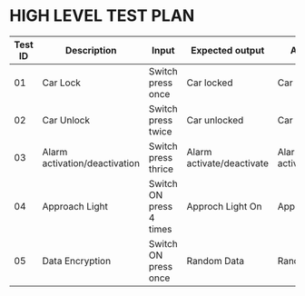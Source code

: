 
#  HIGH LEVEL TEST PLAN

| Test ID | Description | Input | Expected output | Actual Output | Status|
| --- | --- | --- | --- | --- | --- |
| 01 | Car Lock | Switch  press once | Car locked |  Car locked  | ---|
| 02 | Car Unlock | Switch press twice |  Car unlocked  |  Car unlocked  | ---- | 
| 03 | Alarm activation/deactivation | Switch  press thrice | Alarm activate/deactivate | Alarm activate/deactivated |  ---- | 
| 04 | Approach Light | Switch ON press 4 times | Approch Light On | Approach Light On | ---  |
| 05 | Data Encryption |Switch ON press once | Random Data | Random Data | -----  | 
